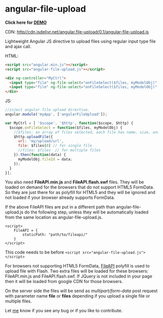 angular-file-upload
===================

**Click here for <a href="http://angular-file-upload.appspot.com/" target="_blank">DEMO</a>**

CDN: [http//cdn.jsdelivr.net/angular.file-upload/0.1/angular-file-upload.js](//cdn.jsdelivr.net/angular.file-upload/0.1/angular-file-upload.js)

Lightweight Angular JS directive to upload files using regular input type file and ajax call.

HTML:
```html
<script src="angular.min.js"></script>
<script src="angular-file-upload.js"></script>

<div ng-controller="MyCtrl">
  <input type="file" ng-file-select="onFileSelect($files, myModelObj)" >
  <input type="file" ng-file-select="onFileSelect($files, myModelObj)" multiple>
</div>
```

JS:
```js
//inject angular file upload directive.
angular.module('myApp', ['angularFileUpload']);

var MyCtrl = [ '$scope', '$http', function($scope, $http) {
  $scope.onFileSelect = function($files, myModelObj) {
    //$files: an array of files selected, each file has name, size, and type.
    $http.uploadFile({
      url: 'my/upload/url',
      file: $files[0] // for single file
      //files: $files  // for multiple files
    }).then(function(data) {
      myModelObj.fileId = data;
    }); 
  }
}];
```


You also need **FileAPI.min.js** and **FileAPI.flash.swf** files. They will be loaded on demand for the browsers that do not support HTML5 FormData. 
So they are just there for as polyfill for HTML5 and they will be ignored and not loaded if your browser already supports FormData.

If the above FileAPI files are put in a different path than angular-file-upload.js do the following step, unless they will be automatically loaded from the same location as angular-file-upload.js.
```script
<script>
    FileAPI = {
        staticPath: "path/to/fileapi/"
    }
</script>
```
This code needs to be before `<script src="angular-file-upload.js"></script>`

For browsers not supporting HTML5 FormData, [FileAPI](https://github.com/mailru/FileAPI) polyfill is used to upload file with Flash. Two extra files will be loaded for these browsers: FileAPI.min.js and FileAPI.flash.swf.
If JQuery is not included in your page then it will be loaded from google CDN for those browsers. 

On the server side the files will be send as *multipart/form-data* post request with parameter name **file** or **files** depending if you upload a single file or multiple files.


Let [me](mailto:danial.farid@gmail.com) know if you see any bug or if you like to contribute.
